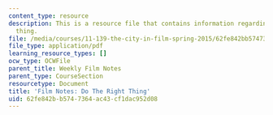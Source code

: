 ```yaml
---
content_type: resource
description: This is a resource file that contains information regarding do the right
  thing.
file: /media/courses/11-139-the-city-in-film-spring-2015/62fe842bb5747364ac43cf1dac952d08_MIT11_139S15_Dotheright.pdf
file_type: application/pdf
learning_resource_types: []
ocw_type: OCWFile
parent_title: Weekly Film Notes
parent_type: CourseSection
resourcetype: Document
title: 'Film Notes: Do The Right Thing'
uid: 62fe842b-b574-7364-ac43-cf1dac952d08
---
```

